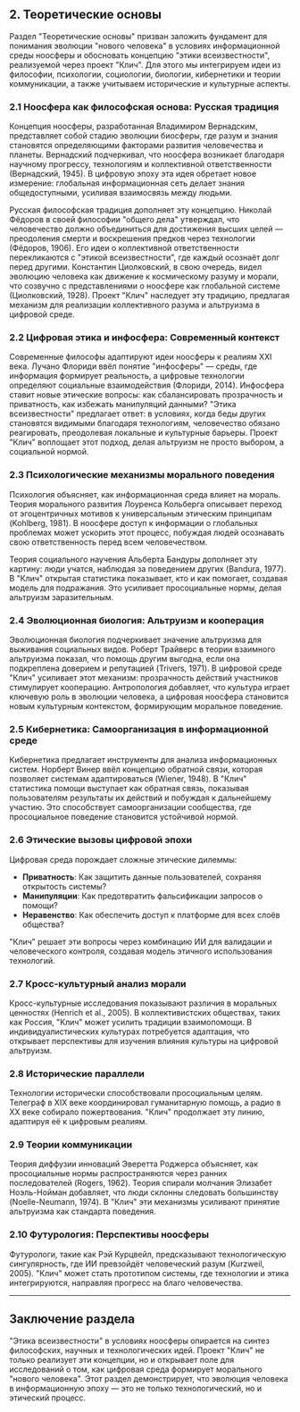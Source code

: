 ## **2. Теоретические основы**

Раздел "Теоретические основы" призван заложить фундамент для понимания эволюции "нового человека" в условиях информационной среды ноосферы и обосновать концепцию "этики всеизвестности", реализуемой через проект "Клич". Для этого мы интегрируем идеи из философии, психологии, социологии, биологии, кибернетики и теории коммуникации, а также учитываем исторические и культурные аспекты.

### **2.1 Ноосфера как философская основа: Русская традиция**

Концепция ноосферы, разработанная Владимиром Вернадским, представляет собой стадию эволюции биосферы, где разум и знания становятся определяющими факторами развития человечества и планеты. Вернадский подчеркивал, что ноосфера возникает благодаря научному прогрессу, технологиям и коллективной ответственности (Вернадский, 1945). В цифровую эпоху эта идея обретает новое измерение: глобальная информационная сеть делает знания общедоступными, усиливая взаимосвязь между людьми.

Русская философская традиция дополняет эту концепцию. Николай Фёдоров в своей философии "общего дела" утверждал, что человечество должно объединиться для достижения высших целей — преодоления смерти и воскрешения предков через технологии (Фёдоров, 1906). Его идеи о коллективной ответственности перекликаются с "этикой всеизвестности", где каждый осознаёт долг перед другими. Константин Циолковский, в свою очередь, видел эволюцию человека как движение к космическому разуму и морали, что созвучно с представлениями о ноосфере как глобальной системе (Циолковский, 1928). Проект "Клич" наследует эту традицию, предлагая механизм для реализации коллективного разума и альтруизма в цифровой среде.

### **2.2 Цифровая этика и инфосфера: Современный контекст**

Современные философы адаптируют идеи ноосферы к реалиям XXI века. Лучано Флориди ввёл понятие "инфосферы" — среды, где информация формирует реальность, а цифровые технологии определяют социальные взаимодействия (Флориди, 2014). Инфосфера ставит новые этические вопросы: как сбалансировать прозрачность и приватность, как избежать манипуляций данными? "Этика всеизвестности" предлагает ответ: в условиях, когда беды других становятся видимыми благодаря технологиям, человечество обязано реагировать, преодолевая локальные и культурные барьеры. Проект "Клич" воплощает этот подход, делая альтруизм не просто выбором, а социальной нормой.

### **2.3 Психологические механизмы морального поведения**

Психология объясняет, как информационная среда влияет на мораль. Теория морального развития Лоуренса Кольберга описывает переход от эгоцентричных мотивов к универсальным этическим принципам (Kohlberg, 1981). В ноосфере доступ к информации о глобальных проблемах может ускорить этот процесс, побуждая людей осознавать свою ответственность перед всем человечеством.

Теория социального научения Альберта Бандуры дополняет эту картину: люди учатся, наблюдая за поведением других (Bandura, 1977). В "Клич" открытая статистика показывает, кто и как помогает, создавая модель для подражания. Это усиливает просоциальные нормы, делая альтруизм заразительным.

### **2.4 Эволюционная биология: Альтруизм и кооперация**

Эволюционная биология подчеркивает значение альтруизма для выживания социальных видов. Роберт Трайверс в теории взаимного альтруизма показал, что помощь другим выгодна, если она подкреплена доверием и репутацией (Trivers, 1971). В цифровой среде "Клич" усиливает этот механизм: прозрачность действий участников стимулирует кооперацию. Антропология добавляет, что культура играет ключевую роль в эволюции человека, а цифровая ноосфера становится новым культурным контекстом, формирующим моральное поведение.

### **2.5 Кибернетика: Самоорганизация в информационной среде**

Кибернетика предлагает инструменты для анализа информационных систем. Норберт Винер ввёл концепцию обратной связи, которая позволяет системам адаптироваться (Wiener, 1948). В "Клич" статистика помощи выступает как обратная связь, показывая пользователям результаты их действий и побуждая к дальнейшему участию. Это способствует самоорганизации сообщества, где просоциальное поведение становится устойчивой нормой.

### **2.6 Этические вызовы цифровой эпохи**

Цифровая среда порождает сложные этические дилеммы:

- **Приватность**: Как защитить данные пользователей, сохраняя открытость системы?
- **Манипуляции**: Как предотвратить фальсификации запросов о помощи?
- **Неравенство**: Как обеспечить доступ к платформе для всех слоёв общества?

"Клич" решает эти вопросы через комбинацию ИИ для валидации и человеческого контроля, создавая модель этичного использования технологий.

### **2.7 Кросс-культурный анализ морали**

Кросс-культурные исследования показывают различия в моральных ценностях (Henrich et al., 2005). В коллективистских обществах, таких как Россия, "Клич" может усилить традиции взаимопомощи. В индивидуалистических культурах потребуется адаптация, что открывает перспективы для изучения влияния культуры на цифровой альтруизм.

### **2.8 Исторические параллели**

Технологии исторически способствовали просоциальным целям. Телеграф в XIX веке координировал гуманитарную помощь, а радио в XX веке собирало пожертвования. "Клич" продолжает эту линию, адаптируя её к цифровым реалиям.

### **2.9 Теории коммуникации**

Теория диффузии инноваций Эверетта Роджерса объясняет, как просоциальные нормы распространяются через ранних последователей (Rogers, 1962). Теория спирали молчания Элизабет Ноэль-Нойман добавляет, что люди склонны следовать большинству (Noelle-Neumann, 1974). В "Клич" эти механизмы усиливают принятие альтруизма как стандарта поведения.

### **2.10 Футурология: Перспективы ноосферы**

Футурологи, такие как Рэй Курцвейл, предсказывают технологическую сингулярность, где ИИ превзойдёт человеческий разум (Kurzweil, 2005). "Клич" может стать прототипом системы, где технологии и этика интегрируются, направляя прогресс на благо человечества.

---

## **Заключение раздела**

"Этика всеизвестности" в условиях ноосферы опирается на синтез философских, научных и технологических идей. Проект "Клич" не только реализует эти концепции, но и открывает поле для исследований о том, как цифровая среда формирует морального "нового человека". Этот раздел демонстрирует, что эволюция человека в информационную эпоху — это не только технологический, но и этический процесс.
